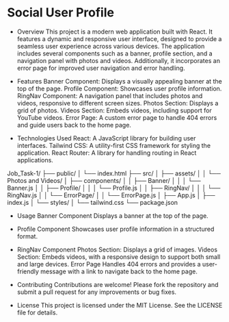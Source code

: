 # Social User Profile

* Overview
This project is a modern web application built with React. It features a dynamic and responsive user interface, designed to provide a seamless user experience across various devices. The application includes several components such as a banner, profile section, and a navigation panel with photos and videos. Additionally, it incorporates an error page for improved user navigation and error handling.

* Features
Banner Component: Displays a visually appealing banner at the top of the page.
Profile Component: Showcases user profile information.
RingNav Component: A navigation panel that includes photos and videos, responsive to different screen sizes.
Photos Section: Displays a grid of photos.
Videos Section: Embeds videos, including support for YouTube videos.
Error Page: A custom error page to handle 404 errors and guide users back to the home page.
* Technologies Used
React: A JavaScript library for building user interfaces.
Tailwind CSS: A utility-first CSS framework for styling the application.
React Router: A library for handling routing in React applications.

Job_Task-1/
├── public/
│   └── index.html
├── src/
│   ├── assets/
│   │   └── Photos and Videos/
│   ├── components/
│   │   ├── Banner/
│   │   │   └── Banner.js
│   │   ├── Profile/
│   │   │   └── Profile.js
│   │   ├── RingNav/
│   │   │   └── RingNav.js
│   │   └── ErrorPage/
│   │       └── ErrorPage.js
│   ├── App.js
│   ├── index.js
│   └── styles/
│       └── tailwind.css
└── package.json

* Usage
Banner Component
Displays a banner at the top of the page.

* Profile Component
Showcases user profile information in a structured format.

* RingNav Component
Photos Section: Displays a grid of images.
Videos Section: Embeds videos, with a responsive design to support both small and large devices.
Error Page
Handles 404 errors and provides a user-friendly message with a link to navigate back to the home page.

* Contributing
Contributions are welcome! Please fork the repository and submit a pull request for any improvements or bug fixes.

* License
This project is licensed under the MIT License. See the LICENSE file for details.